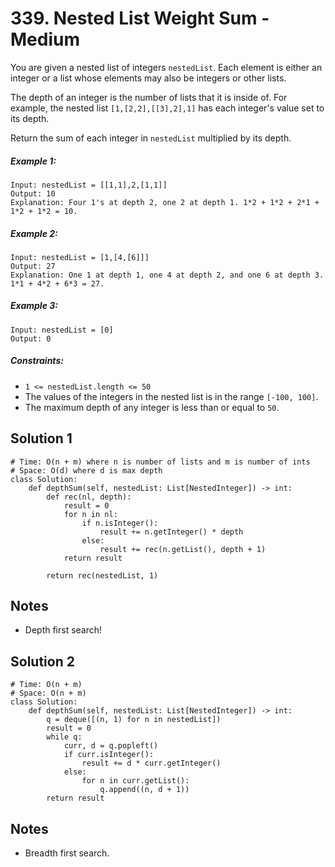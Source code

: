 # 339. Nested List Weight Sum - Medium

You are given a nested list of integers `nestedList`. Each element is either an integer or a list whose elements may also be integers or other lists.

The depth of an integer is the number of lists that it is inside of. For example, the nested list `[1,[2,2],[[3],2],1]` has each integer's value set to its depth.

Return the sum of each integer in `nestedList` multiplied by its depth.

##### Example 1:

```
Input: nestedList = [[1,1],2,[1,1]]
Output: 10
Explanation: Four 1's at depth 2, one 2 at depth 1. 1*2 + 1*2 + 2*1 + 1*2 + 1*2 = 10.
```

##### Example 2:

```
Input: nestedList = [1,[4,[6]]]
Output: 27
Explanation: One 1 at depth 1, one 4 at depth 2, and one 6 at depth 3. 1*1 + 4*2 + 6*3 = 27.
```

##### Example 3:

```
Input: nestedList = [0]
Output: 0
```

##### Constraints:

- `1 <= nestedList.length <= 50`
- The values of the integers in the nested list is in the range `[-100, 100]`.
- The maximum depth of any integer is less than or equal to `50`.

## Solution 1

```
# Time: O(n + m) where n is number of lists and m is number of ints
# Space: O(d) where d is max depth
class Solution:
    def depthSum(self, nestedList: List[NestedInteger]) -> int:
        def rec(nl, depth):
            result = 0
            for n in nl:
                if n.isInteger():
                    result += n.getInteger() * depth
                else:
                    result += rec(n.getList(), depth + 1)
            return result
        
        return rec(nestedList, 1)
```

## Notes
- Depth first search!

## Solution 2

```
# Time: O(n + m)
# Space: O(n + m)
class Solution:
    def depthSum(self, nestedList: List[NestedInteger]) -> int:
        q = deque([(n, 1) for n in nestedList])
        result = 0
        while q:
            curr, d = q.popleft()
            if curr.isInteger():
                result += d * curr.getInteger()
            else:
                for n in curr.getList():
                    q.append((n, d + 1))
        return result
```

## Notes
- Breadth first search.